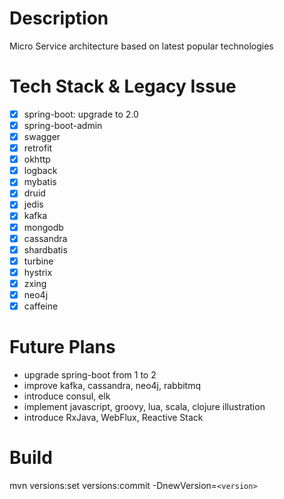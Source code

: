 Description
=======
Micro Service architecture based on latest popular technologies

Tech Stack & Legacy Issue
=======
- [x] spring-boot: upgrade to 2.0
- [x] spring-boot-admin
- [x] swagger
- [x] retrofit
- [x] okhttp
- [x] logback  
- [x] mybatis
- [x] druid
- [x] jedis
- [x] kafka
- [x] mongodb
- [x] cassandra
- [x] shardbatis  
- [x] turbine
- [x] hystrix
- [x] zxing
- [x] neo4j
- [x] caffeine

Future Plans
=======
- upgrade spring-boot from 1 to 2
- improve kafka, cassandra, neo4j, rabbitmq
- introduce consul, elk
- implement javascript, groovy, lua, scala, clojure illustration
- introduce RxJava, WebFlux, Reactive Stack

Build
=======
mvn versions:set versions:commit -DnewVersion=`<version>`

